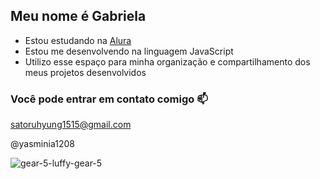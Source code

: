 ## Meu nome é Gabriela

- Estou estudando na [Alura](https://www.alura.com.br)
- Estou me desenvolvendo na linguagem JavaScript
- Utilizo esse espaço para minha organização e compartilhamento dos meus projetos desenvolvidos

### Você pode entrar em contato comigo 📫

satoruhyung1515@gmail.com

@yasminia1208

![gear-5-luffy-gear-5](https://github.com/user-attachments/assets/2f731760-0587-4aab-9514-063d53046c71)



